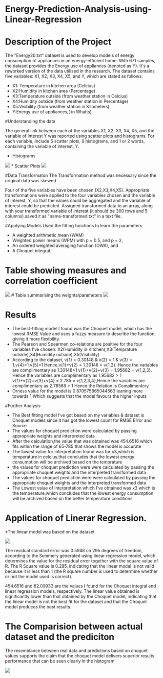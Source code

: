 # Energy-Prediction-Analysis-using-Linear-Regression
# Description of the Project
The "Energy20.txt" dataset is used to develop models of energy consumption of appliances in an energy-efficient home. With 671 samples, the dataset provides the Energy use of appliances (denoted as Y). It's a reworked version of the data utilised in the research. The dataset contains five variables: X1, X2, X3, X4, X5, and Y, which are stated as follows:
* X1: Temperature in kitchen area (Celcius)
* X2:Humidity in kitchen area (Percentage)
* X3:Temperature outside (from weather station in Celcius)
* X4:Humidity outside (from weather station in Percentage)
* X5:Visibility (from weather station in Kilometers)
* Y:Energy use of appliances,( in Whatts)

#Understanding the data

The general link between each of the variables X1, X2, X3, X4, X5, and the variable of interest Y was reported using scatter plots and histograms. For each variable, include 5 scatter plots, 6 histograms, and 1 or 2 words, containing the variable of interest, Y.
* Histograms
<img src='https://github.com/Hrishikesh0512/Images/blob/main/1.png'>
* Scatter Plots
<img src='https://github.com/Hrishikesh0512/Images/blob/main/2.png'>

#Data Transformaton
The Transformation method was necessary since the original data was skewed

Four of the five variables have been chosen (X2,X3,X4,X5). Appropriate transformations were applied to the four variables chosen and the variable of interest, Y, so that the values could be aggregated and the variable of interest could be predicted.
Assigned transformed data to an array, along with your transformed variable of interest (it should be 300 rows and 5 columns).saved it as "name-transformed.txt" in a text file.

#Applying Models
Used the fitting functions to learn the parameters
* A weighted arithmetic mean (WAM)
* Weighted power means (WPM) with p = 0.5, and p = 2,
* An ordered weighted averaging function (OWA), and
* A Choquet integral.

# Table showing measures and correlation coefficient
<img src='https://github.com/Hrishikesh0512/Images/blob/main/3.png'>
# Table summarising the weights/parameters
<img src='https://github.com/Hrishikesh0512/Images/blob/main/4.png'>

# Results
* The best-fitting model I found was the Choquet model, which has the lowest RMSE Value and uses a fuzzy measure to describe the function, giving it more flexibility.
* The Pearson and Spearmen co-relations are positive for the four variables I've chosen: X2(Humidity in Kitchen),X3(Temprature outside),X4(Humidity outside),X5(Visibility)
* According to the dataset, v{1} = 0.30148 & v{2} = 1 & v{3} = 1,v{4}=1,v{5}=1
Hence,v{1}+v{2} = 1.30148 = v{1,2}. Hence the variables are complimentary as 1.30148>1
v{1}+v{2}+v{3} = 1.95682 = v{1,2,3}. Hence the variables are complimentary as 1.95682 > 1
v{1}+v{2}+v{3}+v{4} = 2.785 = v{1,2,3,4},Hence the variables are complimentary as 2.78568 > 1
Hence the Relation is Complimentory 
* Orness value for the model is 0.870575865044563 leaning more towards 1,Which suggests 
that the model favours the higher inputs

#Further Analysis
* The Best fitting model I’ve got based on my variables & dataset is Choquet models,since it 
has got the lowest count for RMSE Error and Source
* The values for choquet prediction were calculated by passing appropriate weights and 
interpreted data
* After the calculation,the value that was obtained was 454.6516 which fits within the 
range of 65-785 that shows the model is accurate
* The lowest value for interpretation found was for x3,which is temperature in celcius,that 
concludes that the lowest energy consumption will be archived based on the temprature
* the values for choquet prediction were were calculated by passing the appropriate 
choquet weights and the interpreted transformed data
* The values for choquet prediction were were calculated by passing the appropriate 
choquet weights and the interpreted transformed data
* The Lowest value of interpretation which I’ve obtained was x3 which is the 
temperature,which concludes that the lowest energy consumption will be archived
based on the better temperature conditions

# Application of Linerar Regression.
*The linear model was based on the dataset

<img src='https://github.com/Hrishikesh0512/Images/blob/main/5.png'>

The residual standard error was 0.5948 on 295 degrees of freedom, according to the Summery generated using linear regression model, which determines the value for the residual error together with the square value of R. The R Square value is 0.285, indicating that the linear model is not valid because it is less than 1 (the R square number is used to determine whether or not the model used is correct).

454.6516 and 82.00933 are the values I found for the Choquet integral and linear regression models, respectively.
The linear value obtained is significantly lower than that obtained by the Choquet model, indicating that the linear model is not the best fit for the dataset and that the Choquet model produces the best results.

# The Comparision between actual dataset and the prediciton

The resemblance between real data and predictions based on choquet values supports the claim that the choquet model delivers superior results.
performance that can be seen clearly in the histogram

<img src='https://github.com/Hrishikesh0512/Images/blob/main/6.png'>




